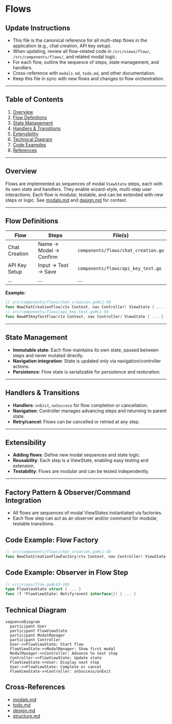 # Flows

## Update Instructions
- This file is the canonical reference for all multi-step flows in the application (e.g., chat creation, API key setup).
- When updating, review all flow-related code in `/src/views/flow/`, `/src/components/flows/`, and related modal logic.
- For each flow, outline the sequence of steps, state management, and handlers.
- Cross-reference with `modals.md`, `todo.md`, and other documentation.
- Keep this file in sync with new flows and changes to flow orchestration.

---

## Table of Contents
1. [Overview](#overview)
2. [Flow Definitions](#flow-definitions)
3. [State Management](#state-management)
4. [Handlers & Transitions](#handlers--transitions)
5. [Extensibility](#extensibility)
6. [Technical Diagram](#technical-diagram)
7. [Code Examples](#code-examples)
8. [References](#references)

---

## Overview

Flows are implemented as sequences of modal `ViewState` steps, each with its own state and handlers. They enable wizard-style, multi-step user interactions. Each flow is modular, testable, and can be extended with new steps or logic. See [modals.md](./modals.md#modal-flows) and [design.md](../design.md#modal--flow-system) for context.

---

## Flow Definitions

| Flow                | Steps                                      | File(s)                        |
|---------------------|--------------------------------------------|--------------------------------|
| Chat Creation       | Name → Model → Confirm                     | `components/flows/chat_creation.go` |
| API Key Setup       | Input → Test → Save                        | `components/flows/api_key_test.go`  |
| ...                 | ...                                        | ...                            |

**Example:**
```go
// src/components/flows/chat_creation.go#L1-50
func NewChatCreationFlow(ctx Context, nav Controller) ViewState { ... }
// src/components/flows/api_key_test.go#L1-50
func NewAPIKeyTestFlow(ctx Context, nav Controller) ViewState { ... }
```

---

## State Management

- **Immutable state**: Each flow maintains its own state, passed between steps and never mutated directly.
- **Navigation integration**: State is updated only via navigation/controller actions.
- **Persistence**: Flow state is serializable for persistence and restoration.

---

## Handlers & Transitions

- **Handlers**: `onExit`, `onSuccess` for flow completion or cancellation.
- **Navigation**: Controller manages advancing steps and returning to parent state.
- **Retry/cancel**: Flows can be cancelled or retried at any step.

---

## Extensibility

- **Adding flows**: Define new modal sequences and state logic.
- **Reusability**: Each step is a ViewState, enabling easy testing and extension.
- **Testability**: Flows are modular and can be tested independently.

---

## Factory Pattern & Observer/Command Integration
- All flows are sequences of modal ViewStates instantiated via factories.
- Each flow step can act as an observer and/or command for modular, testable transitions.

## Code Example: Flow Factory
```go
// src/components/flows/chat_creation.go#L1-50
func NewChatCreationFlowFactory(ctx Context, nav Controller) ViewState { ... }
```

## Code Example: Observer in Flow Step
```go
// src/views/flow.go#L63-105
type FlowViewState struct { ... }
func (f *FlowViewState) Notify(event interface{}) { ... }
```

## Technical Diagram
```mermaid
sequenceDiagram
  participant User
  participant FlowViewState
  participant ModalManager
  participant Controller
  User->>FlowViewState: Start flow
  FlowViewState->>ModalManager: Show first modal
  ModalManager->>Controller: Advance to next step
  Controller->>FlowViewState: Update state
  FlowViewState->>User: Display next step
  User->>FlowViewState: Complete or cancel
  FlowViewState->>Controller: onSuccess/onExit
```

## Cross-References
- [modals.md](./modals.md#modal-flows)
- [todo.md](./todo.md#modalprompt-features)
- [design.md](../design.md#modal--flow-system)
- [structure.md](./structure.md#components) 